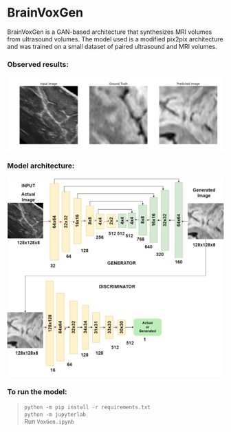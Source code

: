 # BrainVoxGen
BrainVoxGen is a GAN-based architecture that synthesizes MRI volumes from ultrasound volumes. The model used is a modified pix2pix architecture and was trained on a small dataset of paired ultrasound and MRI volumes.

### Observed results:
![](Output/Output1.png)

### Model architecture:
![](Architecture.png)

### To run the model:
> ```python -m pip install -r requirements.txt``` <br>
> ```python -m jupyterlab``` <br>
> Run ```VoxGen.ipynb``` <br>
